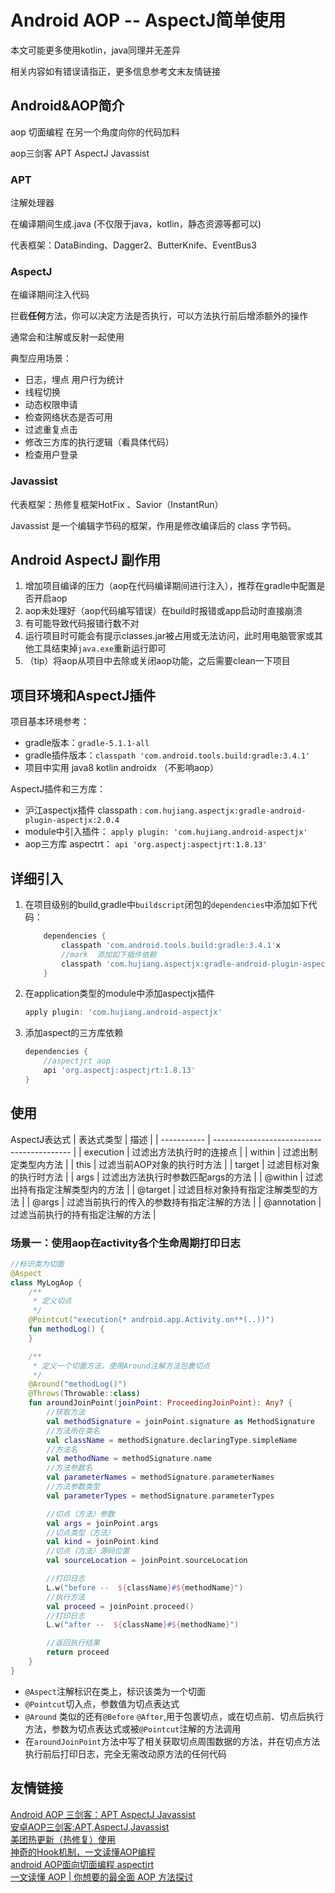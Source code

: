 # Android AOP -- AspectJ简单使用

本文可能更多使用kotlin，java同理并无差异

相关内容如有错误请指正，更多信息参考文末友情链接

## Android&AOP简介

aop 切面编程  在另一个角度向你的代码加料

aop三剑客 APT  AspectJ Javassist

### APT

注解处理器

在编译期间生成.java (不仅限于java，kotlin，静态资源等都可以)  

代表框架：DataBinding、Dagger2、ButterKnife、EventBus3

### AspectJ

在编译期间注入代码

拦截<b>任何</b>方法，你可以决定方法是否执行，可以方法执行前后增添额外的操作

通常会和注解或反射一起使用

典型应用场景：

- 日志，埋点  用户行为统计  
- 线程切换  
- 动态权限申请  
- 检查网络状态是否可用  
- 过滤重复点击  
- 修改三方库的执行逻辑（看具体代码）  
- 检查用户登录  

### Javassist

代表框架：热修复框架HotFix 、Savior（InstantRun）  

Javassist 是一个编辑字节码的框架，作用是修改编译后的 class 字节码。  

## Android AspectJ 副作用

1. 增加项目编译的压力（aop在代码编译期间进行注入），推荐在gradle中配置是否开启aop
2. aop未处理好（aop代码编写错误）在build时报错或app启动时直接崩溃
3. 有可能导致代码报错行数不对
4. 运行项目时可能会有提示classes.jar被占用或无法访问，此时用电脑管家或其他工具结束掉`java.exe`重新运行即可
5. （tip）将aop从项目中去除或关闭aop功能，之后需要clean一下项目

## 项目环境和AspectJ插件

项目基本环境参考：

- gradle版本：`gradle-5.1.1-all`
- gradle插件版本：`classpath 'com.android.tools.build:gradle:3.4.1'`
- 项目中实用 java8 kotlin androidx （不影响aop）

AspectJ插件和三方库：

- 沪江aspectjx插件 classpath : `com.hujiang.aspectjx:gradle-android-plugin-aspectjx:2.0.4`  
- module中引入插件： `apply plugin: 'com.hujiang.android-aspectjx'`  
- aop三方库 aspectrt： `api 'org.aspectj:aspectjrt:1.8.13'`  

## 详细引入

1. 在项目级别的build,gradle中`buildscript`闭包的`dependencies`中添加如下代码：

    ```groovy
        dependencies {
            classpath 'com.android.tools.build:gradle:3.4.1'x
            //mark  添加如下插件依赖
            classpath 'com.hujiang.aspectjx:gradle-android-plugin-aspectjx:2.0.4'
        }
    ```

2. 在application类型的module中添加aspectjx插件

    ```groovy
    apply plugin: 'com.hujiang.android-aspectjx'
    ```

3. 添加aspect的三方库依赖

    ```groovy
    dependencies {
        //aspectjrt aop
        api 'org.aspectj:aspectjrt:1.8.13'
    }
    ```

## 使用

AspectJ表达式
| 表达式类型  | 描述                                       |
| ----------- | ------------------------------------------ |
| execution   | 过滤出方法执行时的连接点                   |
| within      | 过滤出制定类型内方法                       |
| this        | 过滤当前AOP对象的执行时方法                |
| target      | 过滤目标对象的执行时方法                   |
| args        | 过滤出方法执行时参数匹配args的方法         |
| @within     | 过滤出持有指定注解类型内的方法             |
| @target     | 过滤目标对象持有指定注解类型的方法         |
| @args       | 过滤当前执行的传入的参数持有指定注解的方法 |
| @annotation | 过滤当前执行的持有指定注解的方法           |

### 场景一：使用aop在activity各个生命周期打印日志

```kotlin
//标识类为切面
@Aspect
class MyLogAop {
    /**
     * 定义切点
     */
    @Pointcut("execution(* android.app.Activity.on**(..))")
    fun methodLog() {
    }

    /**
     * 定义一个切面方法，使用Around注解方法包裹切点
     */
    @Around("methodLog()")
    @Throws(Throwable::class)
    fun aroundJoinPoint(joinPoint: ProceedingJoinPoint): Any? {
        //获取方法
        val methodSignature = joinPoint.signature as MethodSignature
        //方法所在类名
        val className = methodSignature.declaringType.simpleName
        //方法名
        val methodName = methodSignature.name
        //方法参数名
        val parameterNames = methodSignature.parameterNames
        //方法参数类型
        val parameterTypes = methodSignature.parameterTypes

        //切点（方法）参数
        val args = joinPoint.args
        //切点类型（方法）
        val kind = joinPoint.kind
        //切点（方法）源码位置
        val sourceLocation = joinPoint.sourceLocation

        //打印日志
        L.w("before --  ${className}#${methodName}")
        //执行方法
        val proceed = joinPoint.proceed()
        //打印日志
        L.w("after --  ${className}#${methodName}")

        //返回执行结果
        return proceed
    }
}
```

- `@Aspect`注解标识在类上，标识该类为一个切面  
- `@Pointcut`切入点，参数值为切点表达式  
- `@Around` 类似的还有`@Before` `@After`,用于包裹切点，或在切点前、切点后执行方法，参数为切点表达式或被`@Pointcut`注解的方法调用  
- 在`aroundJoinPoint`方法中写了相关获取切点周围数据的方法，并在切点方法执行前后打印日志，完全无需改动原方法的任何代码  

## 友情链接

[Android AOP 三剑客：APT AspectJ Javassist](https://blog.csdn.net/xiaoru5127/article/details/82497250)  
[安卓AOP三剑客:APT,AspectJ,Javassist](https://www.jianshu.com/p/dca3e2c8608a)  
[美团热更新（热修复）使用](https://blog.csdn.net/fengyeNom1/article/details/79025908)  
[神奇的Hook机制，一文读懂AOP编程](https://blog.csdn.net/c10wtiybq1ye3/article/details/87999882)  
[android AOP面向切面编程 aspectjrt](https://blog.csdn.net/tong6320555/article/details/97755677)  
[一文读懂 AOP | 你想要的最全面 AOP 方法探讨](https://www.jianshu.com/p/0799aa19ada1)
